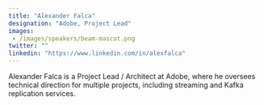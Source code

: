```yaml
---
title: "Alexander Falca"
designation: "Adobe, Project Lead"
images: 
 - /images/speakers/beam-mascot.png
twitter: ""
linkedin: "https://www.linkedin.com/in/alexfalca"
---
```


Alexander Falca is a Project Lead / Architect at Adobe, where he oversees technical direction for multiple projects, including streaming and Kafka replication services. 